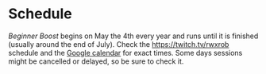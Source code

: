 # Schedule

*Beginner Boost* begins on May the 4th every year and runs until it is
finished (usually around the end of July). Check the
<https://twitch.tv/rwxrob> schedule and the [Google calendar] for exact
times. Some days sessions might be cancelled or delayed, so be sure to
check it.

[Google calendar]: <https://calendar.google.com/calendar/u/0?cid=cm9iQHJ3eC5nZw>
